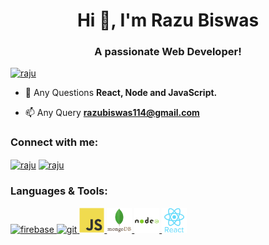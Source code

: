 <h1 align="center">Hi 👋, I'm Razu Biswas</h1>
<h3 align="center">A passionate Web Developer!</h3>



<p align="left"> <a href="https://twitter.com/raju80778599" target="blank"><img src="https://img.shields.io/twitter/follow/Razu?logo=twitter&style=for-the-badge" alt="raju" /></a> </p>

- 💬 Any Questions **React, Node and JavaScript.**

- 📫 Any Query **razubiswas114@gmail.com**
<!-- 
<img align="right" alt="Coding" width="400" src="https://i.ibb.co/cQGMGYW/Untitled-design-1.gif"> -->

<h3 align="left">Connect with me:</h3>
<p align="left">
<a href="https://twitter.com/raju80778599" target="blank"><img align="center" src="https://cdn.jsdelivr.net/npm/simple-icons@3.0.1/icons/twitter.svg" alt="raju" height="30" width="40" /></a>
<a href="https://www.linkedin.com/in/razu-biswas-5907a8183/" target="blank"><img align="center" src="https://cdn.jsdelivr.net/npm/simple-icons@3.0.1/icons/linkedin.svg" alt="raju" height="30" width="40" /></a>

</p>
<h3 align="left">Languages & Tools:</h3>
<p align="left"> <a href="https://firebase.google.com/" target="_blank"> <img src="https://www.vectorlogo.zone/logos/firebase/firebase-icon.svg" alt="firebase" width="40" height="40"/> </a> <a href="https://git-scm.com/" target="_blank"> <img src="https://www.vectorlogo.zone/logos/git-scm/git-scm-icon.svg" alt="git" width="40" height="40"/> </a> <a href="https://developer.mozilla.org/en-US/docs/Web/JavaScript" target="_blank"> <img src="https://raw.githubusercontent.com/devicons/devicon/master/icons/javascript/javascript-original.svg" alt="javascript" width="40" height="40"/> </a> <a href="https://www.mongodb.com/" target="_blank"> <img src="https://raw.githubusercontent.com/devicons/devicon/master/icons/mongodb/mongodb-original-wordmark.svg" alt="mongodb" width="40" height="40"/> </a> <a href="https://nodejs.org" target="_blank"> <img src="https://raw.githubusercontent.com/devicons/devicon/master/icons/nodejs/nodejs-original-wordmark.svg" alt="nodejs" width="40" height="40"/> </a> <a href="https://reactjs.org/" target="_blank"> <img src="https://raw.githubusercontent.com/devicons/devicon/master/icons/react/react-original-wordmark.svg" alt="react" width="40" height="40"/> </a> </p>
<br>







